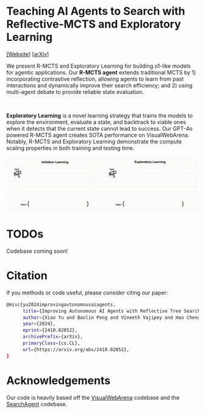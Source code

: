 # Teaching AI Agents to Search with Reflective-MCTS and Exploratory Learning

[[Website]](https://agent-e3.github.io/rmcts-exploratory-learning/)
[[arXiv]](https://arxiv.org/abs/2410.02052)

We present R-MCTS and Exploratory Learning for building o1-like models for agentic applications. Our **R-MCTS agent** extends traditional MCTS by 1) incorporating contrastive reflection, allowing agents to learn from past interactions and dynamically improve their search efficiency; and 2) using multi-agent debate to provide reliable state evaluation.

<img src="media/rmcts-simplified.gif" alt="">

**Exploratory Learning** is a novel learning strategy that trains the models to explore the environment, evaluate a state, and backtrack to viable ones when it detects that the current state cannot lead to success. Our GPT-4o powered R-MCTS agent creates SOTA performance on VisualWebArena. Notably, R-MCTS and Exploratory Learning demonstrate the compute scaling properties in both training and testing time.

<img style="aspect-ratio: 3.5;" src="media/learning-data.gif">

# TODOs

Codebase coming soon!

# Citation

If you methods or code useful, please consider citing our paper:

```bash
@misc{yu2024improvingautonomousaiagents,
      title={Improving Autonomous AI Agents with Reflective Tree Search and Self-Learning}, 
      author={Xiao Yu and Baolin Peng and Vineeth Vajipey and Hao Cheng and Michel Galley and Jianfeng Gao and Zhou Yu},
      year={2024},
      eprint={2410.02052},
      archivePrefix={arXiv},
      primaryClass={cs.CL},
      url={https://arxiv.org/abs/2410.02052}, 
}
```

# Acknowledgements

Our code is heavily based off the [VisualWebArena](https://github.com/web-arena-x/visualwebarena) codebase and the [SearchAgent](https://github.com/kohjingyu/search-agents) codebase.